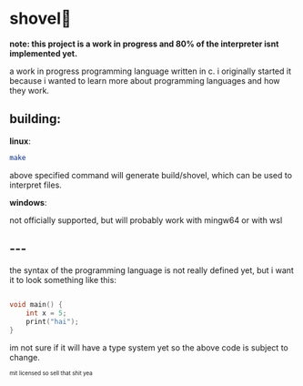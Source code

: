 # shovel🌱

**note: this project is a work in progress and 80% of the interpreter isnt implemented yet.**

a work in progress programming language written in c. i originally started it because i wanted to learn more about programming languages and how they work.

## building:

**linux**:

```sh
make
```

above specified command will generate build/shovel, which can be used to interpret files.

**windows**:

not officially supported, but will probably work with mingw64 or with wsl

## ---

the syntax of the programming language is not really defined yet, but i want it to look something like this:

```c

void main() {
    int x = 5;
    print("hai");
}

```

im not sure if it will have a type system yet so the above code is subject to change.

<sub><sup>mit licensed so sell that shit yea<sup><sub>
